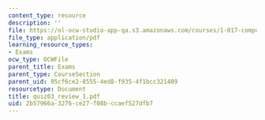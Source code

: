 ```yaml
---
content_type: resource
description: ''
file: https://ol-ocw-studio-app-qa.s3.amazonaws.com/courses/1-017-computing-and-data-analysis-for-environmental-applications-fall-2003/2b57966a3276ce27f08bccaef527dfb7_quiz03_review_1.pdf
file_type: application/pdf
learning_resource_types:
- Exams
ocw_type: OCWFile
parent_title: Exams
parent_type: CourseSection
parent_uid: 95cf6ce2-8555-4ed8-f935-4f1bcc321409
resourcetype: Document
title: quiz03_review_1.pdf
uid: 2b57966a-3276-ce27-f08b-ccaef527dfb7
---
```

